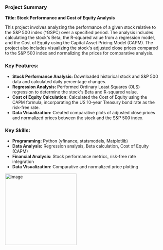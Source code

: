 ### Project Summary

**Title: Stock Performance and Cost of Equity Analysis**

This project involves analyzing the performance of a given stock relative to the S&P 500 index (^GSPC) over a specified period. The analysis includes calculating the stock's Beta, the R-squared value from a regression model, and the Cost of Equity using the Capital Asset Pricing Model (CAPM). The project also includes visualizing the stock's adjusted close prices compared to the S&P 500 index and normalizing the prices for comparative analysis.

### Key Features:
- **Stock Performance Analysis:** Downloaded historical stock and S&P 500 data and calculated daily percentage changes.
- **Regression Analysis:** Performed Ordinary Least Squares (OLS) regression to determine the stock's Beta and R-squared value.
- **Cost of Equity Calculation:** Calculated the Cost of Equity using the CAPM formula, incorporating the US 10-year Treasury bond rate as the risk-free rate.
- **Data Visualization:** Created comparative plots of adjusted close prices and normalized prices between the stock and the S&P 500 index.

### Key Skills:
- **Programming:** Python (yfinance, statsmodels, Matplotlib)
- **Data Analysis:** Regression analysis, Beta calculation, Cost of Equity (CAPM)
- **Financial Analysis:** Stock performance metrics, risk-free rate integration
- **Data Visualization:** Comparative and normalized price plotting

<img width="235" alt="image" src="https://github.com/user-attachments/assets/55bcfb9d-087d-4ad7-923c-7816de739f68">













